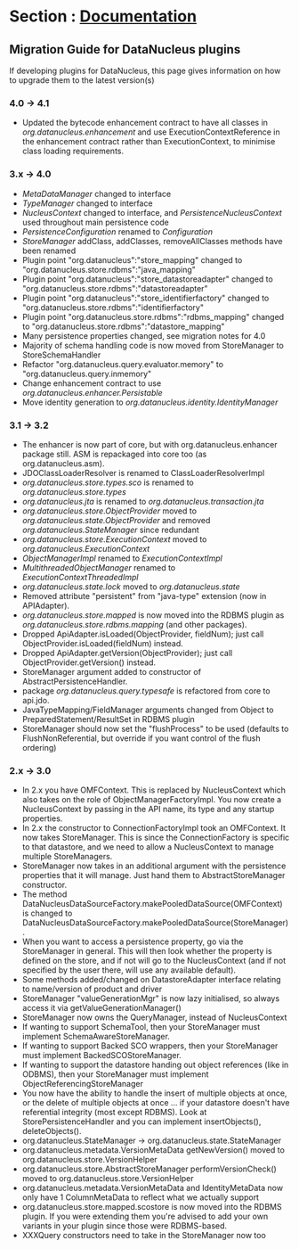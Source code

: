<head><title>Plugin Migration</title></head>

# Section : [Documentation](index.html) 

## Migration Guide for DataNucleus plugins

If developing plugins for DataNucleus, this page gives information on how to upgrade them to the latest version(s)


### 4.0 -> 4.1

* Updated the bytecode enhancement contract to have all classes in _org.datanucleus.enhancement_ and use ExecutionContextReference in the enhancement contract 
rather than ExecutionContext, to minimise class loading requirements.


### 3.x -> 4.0

* _MetaDataManager_ changed to interface
* _TypeManager_ changed to interface
* _NucleusContext_ changed to interface, and _PersistenceNucleusContext_ used throughout main persistence code
* _PersistenceConfiguration_ renamed to _Configuration_
* _StoreManager_ addClass, addClasses, removeAllClasses methods have been renamed
* Plugin point "org.datanucleus":"store_mapping" changed to "org.datanucleus.store.rdbms":"java_mapping"
* Plugin point "org.datanucleus":"store_datastoreadapter" changed to "org.datanucleus.store.rdbms":"datastoreadapter"
* Plugin point "org.datanucleus":"store_identifierfactory" changed to "org.datanucleus.store.rdbms":"identifierfactory"
* Plugin point "org.datanucleus.store.rdbms":"rdbms_mapping" changed to "org.datanucleus.store.rdbms":"datastore_mapping"
* Many persistence properties changed, see migration notes for 4.0
* Majority of schema handling code is now moved from StoreManager to StoreSchemaHandler
* Refactor "org.datanucleus.query.evaluator.memory" to "org.datanucleus.query.inmemory"
* Change enhancement contract to use _org.datanucleus.enhancer.Persistable_
* Move identity generation to _org.datanucleus.identity.IdentityManager_


### 3.1 -> 3.2

* The enhancer is now part of core, but with org.datanucleus.enhancer package still. ASM is repackaged into core too (as org.datanucleus.asm).
* JDOClassLoaderResolver is renamed to ClassLoaderResolverImpl
* _org.datanucleus.store.types.sco_ is renamed to _org.datanucleus.store.types_
* _org.datanucleus.jta_ is renamed to _org.datanucleus.transaction.jta_
* _org.datanucleus.store.ObjectProvider_ moved to _org.datanucleus.state.ObjectProvider_ and removed _org.datanucleus.StateManager_ since redundant
* _org.datanucleus.store.ExecutionContext_ moved to _org.datanucleus.ExecutionContext_
* _ObjectManagerImpl_ renamed to _ExecutionContextImpl_
* _MultithreadedObjectManager_ renamed to _ExecutionContextThreadedImpl_
* _org.datanucleus.state.lock_ moved to _org.datanucleus.state_
* Removed attribute "persistent" from "java-type" extension (now in APIAdapter).
* _org.datanucleus.store.mapped_ is now moved into the RDBMS plugin as _org.datanucleus.store.rdbms.mapping_ (and other packages).
* Dropped ApiAdapter.isLoaded(ObjectProvider, fieldNum); just call ObjectProvider.isLoaded(fieldNum) instead.
* Dropped ApiAdapter.getVersion(ObjectProvider); just call ObjectProvider.getVersion() instead.
* StoreManager argument added to constructor of AbstractPersistenceHandler.
* package _org.datanucleus.query.typesafe_ is refactored from core to api.jdo.
* JavaTypeMapping/FieldManager arguments changed from Object to PreparedStatement/ResultSet in RDBMS plugin
* StoreManager should now set the "flushProcess" to be used (defaults to FlushNonReferential, but override if you want control of the flush ordering)


### 2.x -> 3.0

* In 2.x you have OMFContext. This is replaced by NucleusContext which also takes on the role of ObjectManagerFactoryImpl. You now create a NucleusContext by passing in the API name, its type and any startup properties.
* In 2.x the constructor to ConnectionFactoryImpl took an OMFContext. It now takes StoreManager. This is since the ConnectionFactory is specific to that datastore, and we need to allow a NucleusContext to manage multiple StoreManagers.
* StoreManager now takes in an additional argument with the persistence properties that it will manage. Just hand them to AbstractStoreManager constructor.
* The method DataNucleusDataSourceFactory.makePooledDataSource(OMFContext) is changed to DataNucleusDataSourceFactory.makePooledDataSource(StoreManager).
* When you want to access a persistence property, go via the StoreManager in general. This will then look whether the property is defined on the store, and if not will go to the NucleusContext (and if not specified by the user there, will use any available default).
* Some methods added/changed on DatastoreAdapter interface relating to name/version of product and driver
* StoreManager "valueGenerationMgr" is now lazy initialised, so always access it via getValueGenerationManager()
* StoreManager now owns the QueryManager, instead of NucleusContext
* If wanting to support SchemaTool, then your StoreManager must implement SchemaAwareStoreManager.
* If wanting to support Backed SCO wrappers, then your StoreManager must implement BackedSCOStoreManager.
* If wanting to support the datastore handing out object references (like in ODBMS), then your StoreManager must implement ObjectReferencingStoreManager
* You now have the ability to handle the insert of multiple objects at once, or the delete of multiple objects at once ... if your datastore doesn't have referential integrity (most except RDBMS). Look at StorePersistenceHandler and you can implement insertObjects(), deleteObjects().
* org.datanucleus.StateManager \-> org.datanucleus.state.StateManager
* org.datanucleus.metadata.VersionMetaData getNewVersion() moved to org.datanucleus.store.VersionHelper
* org.datanucleus.store.AbstractStoreManager performVersionCheck() moved to org.datanucleus.store.VersionHelper
* org.datanucleus.metadata.VersionMetaData and IdentityMetaData now only have 1 ColumnMetaData to reflect what we actually support
* org.datanucleus.store.mapped.scostore is now moved into the RDBMS plugin. If you were extending them you're advised to add your own variants in your plugin since those were RDBMS-based.
* XXXQuery constructors need to take in the StoreManager now too

